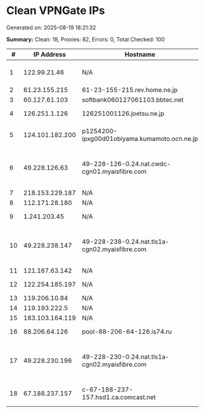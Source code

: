# Clean VPNGate IPs
Generated on: 2025-08-19 18:21:32

**Summary:** Clean: 18, Proxies: 82, Errors: 0, Total Checked: 100

| # | IP Address | Hostname | Type | Country | Provider |
|---|------------|----------|------|---------|----------|
| 1 | 122.99.21.46 | N/A | Business | TW | Hoshin Multimedia Center Inc. |
| 2 | 61.23.155.215 | 61-23-155-215.rev.home.ne.jp | Business | JP | JCOM Co., Ltd. |
| 3 | 60.127.61.103 | softbank060127061103.bbtec.net | Business | JP | SoftBank Corp. |
| 4 | 126.251.1.126 | 126251001126.joetsu.ne.jp | Residential | JP | Joetsu Cable Vision |
| 5 | 124.101.182.200 | p1254200-ipxg00d01obiyama.kumamoto.ocn.ne.jp | Business | JP | NTT Communications Corporation |
| 6 | 49.228.126.63 | 49-228-126-0.24.nat.cwdc-cgn01.myaisfibre.com | Wireless | TH | ADVANCED WIRELESS NETWORK COMPANY LIMITED |
| 7 | 218.153.229.187 | N/A | Business | KR | Korea Telecom |
| 8 | 112.171.28.180 | N/A | Business | KR | Korea Telecom |
| 9 | 1.241.203.45 | N/A | Business | KR | SK Broadband Co Ltd |
| 10 | 49.228.238.147 | 49-228-238-0.24.nat.tls1a-cgn02.myaisfibre.com | Wireless | TH | ADVANCED WIRELESS NETWORK COMPANY LIMITED |
| 11 | 121.167.63.142 | N/A | Business | KR | Korea Telecom |
| 12 | 122.254.185.197 | N/A | Residential | KR | SK Broadband Co Ltd |
| 13 | 119.206.10.84 | N/A | Business | KR | Korea Telecom |
| 14 | 119.193.222.5 | N/A | Business | KR | Korea Telecom |
| 15 | 183.103.164.119 | N/A | Business | KR | Korea Telecom |
| 16 | 88.206.64.126 | pool-88-206-64-126.is74.ru | Business | RU | Intersvyaz-2 JSC |
| 17 | 49.228.230.196 | 49-228-230-0.24.nat.tls1a-cgn02.myaisfibre.com | Wireless | TH | ADVANCED WIRELESS NETWORK COMPANY LIMITED |
| 18 | 67.188.237.157 | c-67-188-237-157.hsd1.ca.comcast.net | Residential | US | Comcast Cable Communications, LLC |
